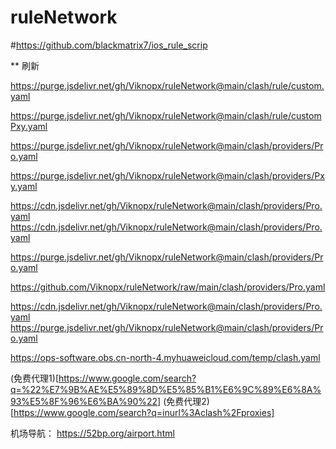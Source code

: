 # ruleNetwork

#https://github.com/blackmatrix7/ios_rule_scrip


** 刷新

https://purge.jsdelivr.net/gh/Viknopx/ruleNetwork@main/clash/rule/custom.yaml

https://purge.jsdelivr.net/gh/Viknopx/ruleNetwork@main/clash/rule/customPxy.yaml

https://purge.jsdelivr.net/gh/Viknopx/ruleNetwork@main/clash/providers/Pro.yaml

https://purge.jsdelivr.net/gh/Viknopx/ruleNetwork@main/clash/providers/Pxy.yaml


  https://cdn.jsdelivr.net/gh/Viknopx/ruleNetwork@main/clash/providers/Pro.yaml
  https://cdn.jsdelivr.net/gh/Viknopx/ruleNetwork@main/clash/providers/Pro.yaml

https://purge.jsdelivr.net/gh/Viknopx/ruleNetwork@main/clash/providers/Pro.yaml

https://github.com/Viknopx/ruleNetwork/raw/main/clash/providers/Pro.yaml

https://cdn.jsdelivr.net/gh/Viknopx/ruleNetwork@main/clash/providers/Pro.yaml
https://purge.jsdelivr.net/gh/Viknopx/ruleNetwork@main/clash/providers/Pro.yaml

https://ops-software.obs.cn-north-4.myhuaweicloud.com/temp/clash.yaml




(免费代理1)[https://www.google.com/search?q=%22%E7%9B%AE%E5%89%8D%E5%85%B1%E6%9C%89%E6%8A%93%E5%8F%96%E6%BA%90%22]
(免费代理2)[https://www.google.com/search?q=inurl%3Aclash%2Fproxies]


机场导航：
https://52bp.org/airport.html